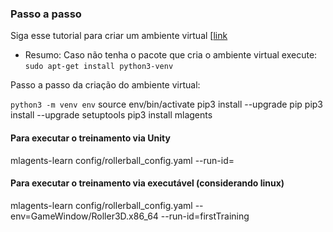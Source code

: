 ### Passo a passo

Siga esse tutorial para criar um ambiente virtual [[link](https://github.com/Unity-Technologies/ml-agents/blob/master/docs/Using-Virtual-Environment.md)

- Resumo:
Caso não tenha o pacote que cria o ambiente virtual execute:
`sudo apt-get install python3-venv`

Passo a passo da criação do ambiente virtual:

`python3 -m venv env`
source env/bin/activate
pip3 install --upgrade pip
pip3 install --upgrade setuptools
pip3 install mlagents

#### Para executar o treinamento via Unity

mlagents-learn config/rollerball_config.yaml --run-id=<id>

#### Para executar o treinamento via executável (considerando linux)

mlagents-learn config/rollerball_config.yaml --env=GameWindow/Roller3D.x86_64 --run-id=firstTraining 
